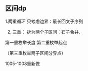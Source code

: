 ## 区间dp

1.两重循环 只考虑边界：最长回文子序列

2. 三重： 拆为两个子区间：石子合并、

第一重枚举长度  第二重枚举起点

（第三重枚举两子区间分界点）

1005-1008重新做

